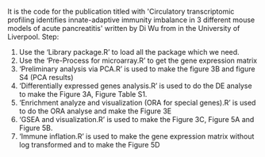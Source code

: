 It is the code for the publication titled with 'Circulatory transcriptomic profiling identifies innate-adaptive immunity imbalance in 3 different mouse models of acute pancreatitis' written by Di Wu from in the University of Liverpool. 
Step:
1.	Use the ‘Library package.R’ to load all the package which we need.
2.	Use the ‘Pre-Process for microarray.R’ to get the gene expression matrix
3.	‘Preliminary analysis via PCA.R’ is used to make the figure 3B and figure S4 (PCA results)
4.	‘Differentially expressed genes analysis.R’ is used to do the DE analyse to make the Figure 3A, Figure Table S1.
5.	‘Enrichment analyze and visualization (ORA for special genes).R’ is used to do the ORA analyse and make the Figure 3E
6.	‘GSEA and visualization.R’ is used to make the Figure 3C, Figure 5A and Figure 5B.
7.	‘Immune inflation.R’ is used to make the gene expression matrix without log transformed and to make the Figure 5D


<!---
Pancreatologist/Pancreatologist is a ✨ special ✨ repository because its `README.md` (this file) appears on your GitHub profile.
You can click the Preview link to take a look at your changes.
--->
